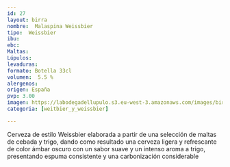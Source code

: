 ```yaml
---
id: 27
layout: birra
nombre:  Malaspina Weissbier
tipo:  Weissbier
ibu: 
ebc:
Maltas:
Lúpulos:
levaduras: 
formato: Botella 33cl
volumen:  5.5 %
alergenos: 
origen: España
pvp: 3.00
imagen: https://labodegadellupulo.s3.eu-west-3.amazonaws.com/images/birras/malaspina.jpg
categoria: [weitbier_y_weissbier]

---
```

Cerveza de estilo Weissbier elaborada a partir de una selección de maltas de cebada y trigo, dando como resultado una cerveza ligera y refrescante de color ámbar oscuro con un sabor suave y un intenso aroma a trigo, presentando espuma consistente y una carbonización considerable




